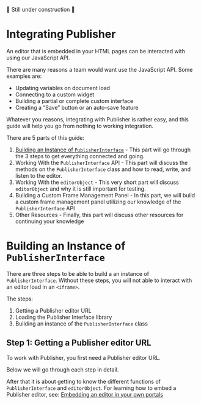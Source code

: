 🚧 Still under construction 🚧

# Integrating Publisher
An editor that is embedded in your HTML pages can be interacted with using our JavaScript API. 

There are many reasons a team would want use the JavaScript API. Some examples are:

- Updating variables on document load
- Connecting to a custom widget
- Building a partial or complete custom interface
- Creating a “Save” button or an auto-save feature

Whatever you reasons, integrating with Publisher is rather easy, and this guide will help you go from nothing to working integration.

There are 5 parts of this guide:

1. [Building an Instance of `PublisherInterface`](#building-an-instance-of-publisherinterface) - This part will go through the 3 steps to get everything connected and going.
2. Working With the `PublisherInterface` API - This part will discuss the methods on the `PublisherInterface` class and how to read, write, and listen to the editor.
3. Working With the `editorObject` - This very short part will discuss `editorObject` and why it is still important for testing.
4. Building a Custom Frame Management Panel - In this part, we will build a custom frame management panel utilizing our knowledge of the `PublisherInterface` API
5. Other Resources - Finally, this part will discuss other resources for continuing your knowledge


# Building an Instance of `PublisherInterface`
There are three steps to be able to build a an instance of `PublisherInterface`. Without these steps, you will not able to interact with an editor load in an `<iframe>`.

The steps:
1. Getting a Publisher editor URL
2. Loading the Publisher Interface library
3. Building an instance of the `PublisherInterface` class

## Step 1: Getting a Publisher editor URL
To work with Publisher, you first need a Publisher editor URL.

Below we will go through each step in detail.

After that it is about getting to know the different functions of `PublisherInterface` and `editorObject`.
For learning how to embed a Publisher editor, see: [Embedding an editor in your own portals](https://chilipublishdocs.atlassian.net/wiki/spaces/CPDOC/pages/1413848)



